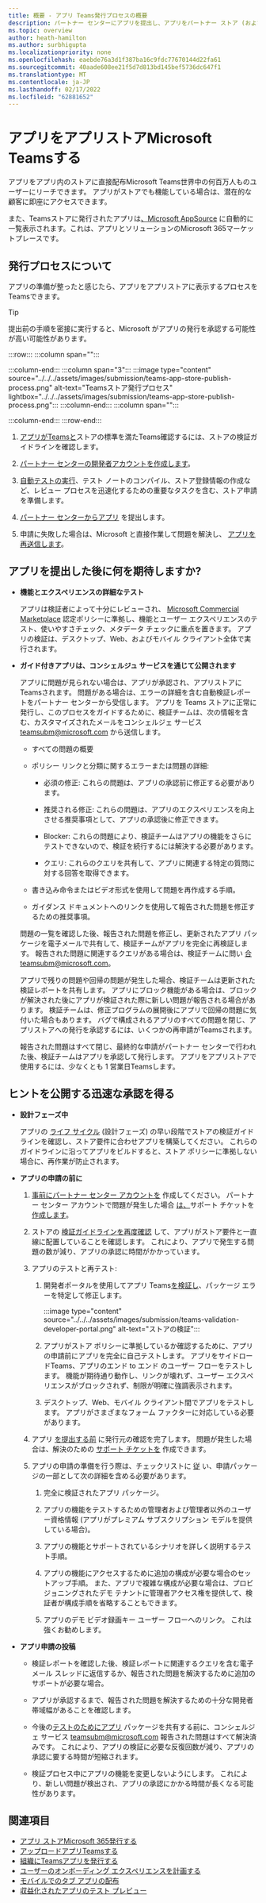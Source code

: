 ```yaml
---
title: 概要 - アプリ Teams発行プロセスの概要
description: パートナー センターにアプリを提出し、アプリをパートナー ストア (および AppSource) に発行Microsoft Teamsについて説明します。
ms.topic: overview
author: heath-hamilton
ms.author: surbhigupta
ms.localizationpriority: none
ms.openlocfilehash: eaebde76a3d1f387ba16c9fdc77670144d22fa61
ms.sourcegitcommit: 40aade608ee21f5d7d813bd145bef5736dc647f1
ms.translationtype: MT
ms.contentlocale: ja-JP
ms.lasthandoff: 02/17/2022
ms.locfileid: "62881652"
---
```

# <a name="publish-your-app-to-the-microsoft-teams-store"></a>アプリをアプリストアMicrosoft Teamsする

アプリをアプリ内のストアに直接配布Microsoft Teams世界中の何百万人ものユーザーにリーチできます。 アプリがストアでも機能している場合は、潜在的な顧客に即座にアクセスできます。

また、Teamsストアに発行されたアプリは[、Microsoft AppSource](https://appsource.microsoft.com) に自動的に一覧表示されます。これは、アプリとソリューションのMicrosoft 365マーケットプレースです。

## <a name="understand-the-publishing-process"></a>発行プロセスについて

アプリの準備が整ったと感じたら、アプリをアプリストアに表示するプロセスをTeamsできます。

> [!TIP]
> 提出前の手順を密接に実行すると、Microsoft がアプリの発行を承認する可能性が高い可能性があります。

:::row:::
   :::column span="":::
      
   :::column-end:::
   :::column span="3":::
      :::image type="content" source="../../../assets/images/submission/teams-app-store-publish-process.png" alt-text="Teamsストア発行プロセス" lightbox="../../../assets/images/submission/teams-app-store-publish-process.png":::
   :::column-end:::
   :::column span="":::
      
   :::column-end:::
:::row-end:::

1. [アプリがTeamsと](~/concepts/deploy-and-publish/appsource/prepare/teams-store-validation-guidelines.md)ストアの標準を満たTeams確認するには、ストアの検証ガイドラインを確認します。

1. [パートナー センターの開発者アカウントを作成します](~/concepts/deploy-and-publish/appsource/prepare/create-partner-center-dev-account.md)。

1. [自動テストの実行](~/concepts/deploy-and-publish/appsource/prepare/submission-checklist.md)、テスト ノートのコンパイル、ストア登録情報の作成など、レビュー プロセスを迅速化するための重要なタスクを含む、ストア申請を準備します。

1. [パートナー センターからアプリ](/office/dev/store/add-in-submission-guide) を提出します。

1. 申請に失敗した場合は、Microsoft と直接作業して問題を解決し、 [アプリを再送信します](~/concepts/deploy-and-publish/appsource/resolve-submission-issues.md)。

## <a name="what-to-expect-after-you-submit-your-app"></a>アプリを提出した後に何を期待しますか?

* **機能とエクスペリエンスの詳細なテスト**

  アプリは検証者によって十分にレビューされ、 [Microsoft Commercial Marketplace](/legal/marketplace/certification-policies) 認定ポリシーに準拠し、機能とユーザー エクスペリエンスのテスト、使いやすさチェック、メタデータ チェックに重点を置きます。 アプリの検証は、デスクトップ、Web、およびモバイル クライアント全体で実行されます。

* **ガイド付きアプリは、コンシェルジュ サービスを通じて公開されます**

  アプリに問題が見られない場合は、アプリが承認され、アプリストアにTeamsされます。 問題がある場合は、エラーの詳細を含む自動検証レポートをパートナー センターから受信します。 アプリを Teams ストアに正常に発行し、このプロセスをガイドするために、検証チームは、次の情報を含む、カスタマイズされたメールをコンシェルジェ サービス [teamsubm@microsoft.com](mailto:teamsubm@microsoft.com) から送信します。

   * すべての問題の概要

   * ポリシー リンクと分類に関するエラーまたは問題の詳細: 

     * 必須の修正: これらの問題は、アプリの承認前に修正する必要があります。

     * 推奨される修正: これらの問題は、アプリのエクスペリエンスを向上させる推奨事項として、アプリの承認後に修正できます。

     * Blocker: これらの問題により、検証チームはアプリの機能をさらにテストできないので、検証を続行するには解決する必要があります。

     * クエリ: これらのクエリを共有して、アプリに関連する特定の質問に対する回答を取得できます。

   * 書き込み命令またはビデオ形式を使用して問題を再作成する手順。

   * ガイダンス ドキュメントへのリンクを使用して報告された問題を修正するための推奨事項。
 
  問題の一覧を確認した後、報告された問題を修正し、更新されたアプリ パッケージを電子メールで共有して、検証チームがアプリを完全に再検証します。 報告された問題に関連するクエリがある場合は、検証チームに問い [合](mailto:teamsubm@microsoft.com) teamsubm@microsoft.com。

  アプリで残りの問題や回帰の問題が発生した場合、検証チームは更新された検証レポートを共有します。 アプリにブロック機能がある場合は、ブロックが解決された後にアプリが検証された際に新しい問題が報告される場合があります。 検証チームは、修正プログラムの展開後にアプリで回帰の問題に気付いた場合もあります。 バグで構成されるアプリのすべての問題を閉じ、アプリストアへの発行を承認するには、いくつかの再申請がTeamsされます。

  報告された問題はすべて閉じ、最終的な申請がパートナー センターで行われた後、検証チームはアプリを承認して発行します。 アプリをアプリストアで使用するには、少なくとも 1 営業日Teamsします。

## <a name="tips-for-rapid-approval-to-publish-your-app"></a>ヒントを公開する迅速な承認を得る

* **設計フェーズ中**

  アプリの [ライフ サイクル](prepare/teams-store-validation-guidelines.md) (設計フェーズ) の早い段階でストアの検証ガイドラインを確認し、ストア要件に合わせアプリを構築してください。 これらのガイドラインに沿ってアプリをビルドすると、ストア ポリシーに準拠しない場合に、再作業が防止されます。

* **アプリの申請の前に**

  1. [事前にパートナー センター アカウントを](prepare/create-partner-center-dev-account.md) 作成してください。 パートナー センター アカウントで問題が発生した場合 [は、](prepare/create-partner-center-dev-account.md)サポート チケットを [作成します](/azure/marketplace/partner-center-portal/support)。

  1. ストアの [検証ガイドラインを再度確認](prepare/teams-store-validation-guidelines.md) して、アプリがストア要件と一直線に配置していることを確認します。 これにより、アプリで発生する問題の数が減り、アプリの承認に時間がかかっています。

  1. アプリのテストと再テスト:

     1. 開発者ポータルを使用してアプリ Teams[を検証し](https://dev.teams.microsoft.com/home)、パッケージ エラーを特定して修正します。

        :::image type="content" source="../../../assets/images/submission/teams-validation-developer-portal.png" alt-text="ストアの検証":::
 
     1. アプリがストア ポリシーに準拠しているか確認するために、アプリの申請前にアプリを完全に自己テストします。 アプリをサイドロードTeams、アプリのエンド to エンド のユーザー フローをテストします。 機能が期待通り動作し、リンクが壊れず、ユーザー エクスペリエンスがブロックされず、制限が明確に強調表示されます。

     1. デスクトップ、Web、モバイル クライアント間でアプリをテストします。 アプリがさまざまなフォーム ファクターに対応している必要があります。

  1. アプリ [を提出する前](/azure/active-directory/develop/publisher-verification-overview) に発行元の確認を完了します。 問題が発生した場合は、解決のための [サポート チケットを](/azure/marketplace/partner-center-portal/support) 作成できます。

  1. アプリの申請の準備を行う際は、チェックリストに [従](/microsoftteams/platform/concepts/deploy-and-publish/appsource/prepare/submission-checklist) い、申請パッケージの一部として次の詳細を含める必要があります。

      1. 完全に検証されたアプリ パッケージ。

      1. アプリの機能をテストするための管理者および管理者以外のユーザー資格情報 (アプリがプレミアム サブスクリプション モデルを提供している場合)。

      1. アプリの機能とサポートされているシナリオを詳しく説明するテスト手順。

      1. アプリの機能にアクセスするために追加の構成が必要な場合のセットアップ手順。 また、アプリで複雑な構成が必要な場合は、プロビジョニングされた[](/office/developer-program/microsoft-365-developer-program-get-started)デモ テナントに管理者アクセス権を提供して、検証者が構成手順を省略することもできます。

      1. アプリのデモ ビデオ録画キー ユーザー フローへのリンク。 これは強くお勧めします。

* **アプリ申請の投稿**

  * 検証レポートを確認した後、検証レポートに関連するクエリを含む電子メール スレッドに返信するか、報告された問題を解決するために追加のサポートが必要な場合。

  * アプリが承認するまで、報告された問題を解決するための十分な開発者帯域幅があることを確認します。

  * 今後の[テストのためにアプリ](/microsoftteams/platform/concepts/deploy-and-publish/appsource/resolve-submission-issues) パッケージを共有する前に、コンシェルジェ サービス teamsubm@microsoft.com [](mailto:teamsubm@microsoft.com) 報告された問題はすべて解決済みです。 これにより、アプリの検証に必要な反復回数が減り、アプリの承認に要する時間が短縮されます。
  
  * 検証プロセス中にアプリの機能を変更しないようにします。 これにより、新しい問題が検出され、アプリの承認にかかる時間が長くなる可能性があります。

## <a name="see-also"></a>関連項目

* [アプリ ストアMicrosoft 365発行する](/office/dev/store/)
* [アップロードアプリTeamsする](~/concepts/deploy-and-publish/apps-upload.md)
* [組織にTeamsアプリを発行する](/MicrosoftTeams/tenant-apps-catalog-teams?toc=/microsoftteams/platform/toc.json&bc=/MicrosoftTeams/breadcrumb/toc.json)
* [ユーザーのオンボーディング エクスペリエンスを計画する](../../design/understand-use-cases.md#plan-the-onboarding-experience)
* [モバイルでのタブ アプリの配布](../../../tabs/design/tabs-mobile.md#distribution)
* [収益化されたアプリのテスト プレビュー](prepare/Test-preview-for-monetized-apps.md)
